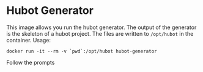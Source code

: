 # Hubot Generator

This image allows you run the hubot generator. The output of the generator is the skeleton of a hubot project. The files are written to `/opt/hubot` in the container.
Usage:

    docker run -it --rm -v `pwd`:/opt/hubot hubot-generator

Follow the prompts
